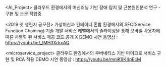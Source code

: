 <AI_Project>
클라우드 환경에서의 머신러닝 기반 장애 탐지 및 근본원인분석 연구 - 구현 및 논문 작업중

<2019 넷 챌린지 공모전>
가상머신과 컨테이너 혼합 환경에서의 SFC(Service Function Chaining) 기술 개발
서비스 레벨에서의 슬라이싱을 통해 모바일 사용자에 따른 차별화 된 서비스 제공
코드 공개 X
DEMO 시연 동영상 : https://youtu.be/_lMH3XdrxAQ

<microservice_project>
클라우드 환경에서의 쿠버네티스 기반 마이크로 서비스 구현 및  RCA 적용
DEMO 시연 동영상 : https://youtu.be/mniK9K4pEcM
